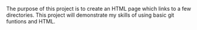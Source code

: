 The purpose of this project is to create an HTML page which links to a few directories.
This project will demonstrate my skills of using basic git funtions and HTML.
